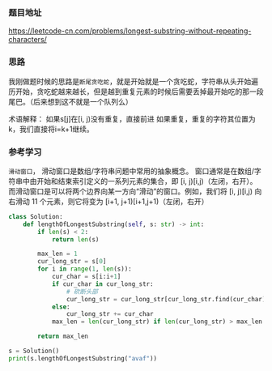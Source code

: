 ### 题目地址
https://leetcode-cn.com/problems/longest-substring-without-repeating-characters/

### 思路
我刚做题时候的思路是`断尾贪吃蛇`，就是开始就是一个贪吃蛇，字符串从头开始遍历开始，贪吃蛇越来越长，但是越到重复元素的时候后需要丢掉最开始吃的那一段尾巴。（后来想到这不就是一个队列么）

术语解释：
如果s[j]在[i, j)没有重复，直接前进
如果重复，重复的字符其位置为k，我们直接将i=k+1继续。

### 参考学习
`滑动窗口`，
滑动窗口是数组/字符串问题中常用的抽象概念。 窗口通常是在数组/字符串中由开始和结束索引定义的一系列元素的集合，即 [i, j)[i,j)（左闭，右开）。而滑动窗口是可以将两个边界向某一方向“滑动”的窗口。例如，我们将 [i, j)[i,j) 向右滑动 11 个元素，则它将变为 [i+1, j+1)[i+1,j+1)（左闭，右开）


```python
class Solution:
    def lengthOfLongestSubstring(self, s: str) -> int:
        if len(s) < 2:
            return len(s)

        max_len = 1
        cur_long_str = s[0]
        for i in range(1, len(s)):
            cur_char = s[i:i+1]
            if cur_char in cur_long_str:
                # 砍断头部
                cur_long_str = cur_long_str[cur_long_str.find(cur_char) + 1:i] + cur_char
            else:
                cur_long_str += cur_char
            max_len = len(cur_long_str) if len(cur_long_str) > max_len else max_len

        return max_len

s = Solution()
print(s.lengthOfLongestSubstring("avaf"))
```